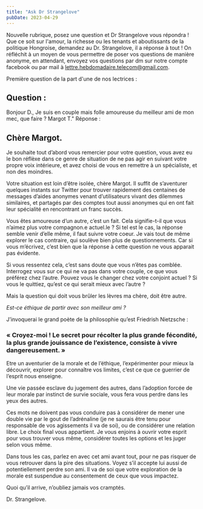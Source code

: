```yaml
---
title: "Ask Dr Strangelove"
pubDate: 2023-04-29
---
```


Nouvelle rubrique, posez une question et Dr Strangelove vous répondra ! Que ce soit sur l'amour, la richesse ou les tenants et aboutissants de la politique Hongroise, demandez au Dr. Strangelove, il a réponse à tout !
On réfléchit à un moyen de vous permettre de poser vos questions de manière anonyme, en attendant, envoyez vos questions par dm sur notre compte facebook ou par mail à lettre.hebdomadaire.telecom@gmail.com.

Première question de la part d'une de nos lectrices :

## Question :
Bonjour D.,
Je suis en couple mais folle amoureuse du meilleur ami de mon mec, que faire ?
Margot T."
Réponse :
## Chère Margot.
Je souhaite tout d’abord vous remercier pour votre question, vous avez eu le bon réflèxe dans ce genre de situation de ne pas agir en suivant votre propre voix intérieure, et avez choisi de vous en remettre à un spécialiste, et non des moindres.

Votre situation est loin d’être isolée, chère Margot. Il suffit de s’aventurer quelques instants sur Twitter pour trouver rapidement des centaines de messages d’aides anonymes venant d’utilisateurs vivant des dilemmes similaires, et partagés par des comptes tout aussi anonymes qui en ont fait leur spécialité en rencontrant un franc succès.

Vous êtes amoureuse d’un autre, c’est un fait. Cela signifie-t-il que vous n’aimez plus votre compagnon.e actuel.le ? Si tel est le cas, la réponse semble venir d’elle même, il faut suivre votre coeur. Je vais tout de même explorer le cas contraire, qui soulève bien plus de questionnements. Car si vous m’écrivez, c’est bien que la réponse à cette question ne vous apparait pas évidente.

Si vous ressentez cela, c’est sans doute que vous n’êtes pas comblée. Interrogez vous sur ce qui ne va pas dans votre couple, ce que vous préférez chez l’autre. Pouvez vous le changer chez votre conjoint actuel ? Si vous le quittiez, qu’est ce qui serait mieux avec l’autre ?

Mais la question qui doit vous brûler les lèvres ma chère, doit être autre.

*Est-ce éthique de partir avec son meilleur ami ?*

J’invoquerai le grand poète de la philosophie qu’est Friedrish Nietzsche :

### « Croyez-moi ! Le secret pour récolter la plus grande fécondité, la plus grande jouissance de l’existence, consiste à vivre dangereusement. »

Etre un aventurier de la morale et de l’éthique, l’expérimenter pour mieux la découvrir, explorer pour connaître vos limites, c’est ce que ce guerrier de l’esprit nous enseigne.

Une vie passée esclave du jugement des autres, dans l’adoption forcée de leur morale par instinct de survie sociale, vous fera vous perdre dans les yeux des autres.

Ces mots ne doivent pas vous conduire pas à considérer de mener une double vie par le gout de l’adrénaline (je ne saurais être tenu pour responsable de vos agissements il va de soi), ou de considérer une relation libre. Le choix final vous appartient. Je vous enjoins à ouvrir votre esprit pour vous trouver vous même, considérer toutes les options et les juger selon vous même.

Dans tous les cas, parlez en avec cet ami avant tout, pour ne pas risquer de vous retrouver dans la pire des situations. Voyez s’il accepte lui aussi de potentiellement perdre son ami. Il va de soi que votre exploration de la morale est suspendue au consentement de ceux que vous impactez.

Quoi qu’il arrive, n’oubliez jamais vos cramptés.

Dr. Strangelove.